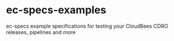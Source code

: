 # ec-specs-examples
ec-specs example specifications for testing your CloudBees CDRO releases, pipelines and more
